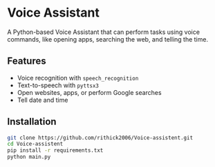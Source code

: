 # Voice Assistant

A Python-based Voice Assistant that can perform tasks using voice commands, like opening apps, searching the web, and telling the time.  

## Features
- Voice recognition with `speech_recognition`
- Text-to-speech with `pyttsx3`
- Open websites, apps, or perform Google searches
- Tell date and time

## Installation
```bash
git clone https://github.com/rithick2006/Voice-assistent.git
cd Voice-assistent
pip install -r requirements.txt
python main.py
